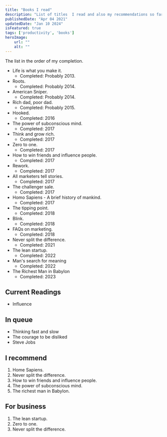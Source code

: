```yaml
---
title: "Books I read"
description: "List of titles  I read and also my recommendations so far."
publishedDate: "Apr 04 2021"
updatedDate: "Jan 10 2024"
isFeatured: true
tags: ['productivity', 'books']
heroImage:
    url: ""
    alt: ""
---
```


The list in the order of my completion.

- Life is what you make it.  
    - Completed: Probably 2013.
- Roots. 
    - Completed: Probably 2014.
- American Sniper.
    - Completed: Probably 2014.
- Rich dad, poor dad.
    - Completed: Probably 2015.
- Hooked.
    - Completed: 2016
- The power of subconscious mind.
    - Completed: 2017
- Think and grow rich.
    - Completed: 2017
- Zero to one.
    - Completed: 2017
- How to win friends and influence people.
    - Completed: 2017
- Rework.
    - Completed: 2017
- All marketers tell stories.
    - Completed: 2017
- The challenger sale.
    - Completed: 2017
- Homo Sapiens - A brief history of mankind.
    - Completed: 2017
- The tipping point.
    - Completed: 2018
- Blink.
    - Completed: 2018
- FAQs on marketing.
    - Completed: 2018
- Never split the difference.
    - Completed: 2021
- The lean startup.
    - Completed: 2022
- Man's search for meaning 
    - Completed: 2022 
- The Richest Man in Babylon
    - Completed: 2023 

## Current Readings

- Influence 

## In queue

- Thinking fast and slow
- The courage to be disliked
- Steve Jobs

## I recommend

1. Home Sapiens.
2. Never split the difference.
3. How to win friends and influence people.
4. The power of subconscious mind.
5. The richest man in Babylon.

## For business

1. The lean startup.
2. Zero to one.
3. Never split the difference.